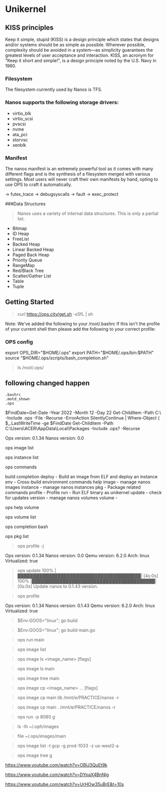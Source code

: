# Unikernel

## KISS principles
Keep it simple, stupid (KISS) is a design principle which states that designs and/or systems should be as simple as possible. Wherever possible, complexity should be avoided in a system—as simplicity guarantees the greatest levels of user acceptance and interaction.
KISS, an acronym for "Keep it short and simple!", is a design principle noted by the U.S. Navy in 1960.

### Filesystem
The filesystem currently used by Nanos is TFS.

### Nanos supports the following storage drivers:
* virtio_blk
* virtio_scsi
* pvscsi
* nvme
* ata_pci
* storvsc
* xenblk


### Manifest
The nanos manifest is an extremely powerful tool as it comes with many different flags and is the synthesis of a filesystem merged with various settings. Most users will never craft their own manifests by hand, opting to use OPS to craft it automatically.

→ futex_trace
→ debugsyscalls
→ fault
→ exec_protect


###Data Structures
> Nanos uses a variety of internal data structures. This is only a partial list.
* Bitmap
* ID Heap
* FreeList
* Backed Heap
* Linear Backed Heap
* Paged Back Heap
* Priority Queue
* RangeMap
* Red/Black Tree
* Scatter/Gather List
* Table
* Tuple


## Getting Started
> curl https://ops.city/get.sh -sSfL | sh


Note: We've added the following to your /root/.bashrc
If this isn't the profile of your current shell then please add the following to your correct profile:

### OPS config
export OPS_DIR="$HOME/.ops"
export PATH="$HOME/.ops/bin:$PATH"
source "$HOME/.ops/scripts/bash_completion.sh"


> ls /root/.ops/

## following changed happen
```
.bashrc
.motd_shown
.ops
```


$FindDate=Get-Date -Year 2022 -Month 12 -Day 22
Get-ChildItem -Path C:\ -Include .ops -File -Recurse -ErrorAction SilentlyContinue | Where-Object { $_.LastWriteTime -ge $FindDate 
Get-Childitem -Path C:\Users\ACER\AppData\Local\Packages -Include .ops? -Recurse

Ops version: 0.1.34
Nanos version: 0.0
 
ops image list

ops instance list

ops commands

build
completion
deploy - Build an image from ELF and deploy an instance
env - Cross-build environment commands
help
image - manage nanos images
instance - manage nanos instances
pkg - Package related commands
profile -  Profile
run - Run ELF binary as unikernel
update -  check for updates
version - manage nanos volumes
volume - 

ops help volume

ops volume list

ops completion bash




ops pkg list


> ops profile -j

Ops version: 0.1.34
Nanos version: 0.0
Qemu version: 6.2.0
Arch: linux
Virtualized: true



> ops update
 100% |████████████████████████████████████████|  [4s:0s]
 100% |████████████████████████████████████████|  [0s:0s]
Update nanos to 0.1.43 version.

> ops profile

Ops version: 0.1.34
Nanos version: 0.1.43
Qemu version: 6.2.0
Arch: linux
Virtualized: true



> $Env:GOOS="linux"; go build

> $Env:GOOS="linux"; go build main.go

> ops run main

> ops image list

> ops image ls <image_name> <path> [flags]

> ops image ls main

> ops image tree main


> ops image cp <image_name> <src>... <dest> [flags]

> ops image cp main lib /mnt/e/PRACTICE/nanos -r

> ops image cp main . /mnt/e/PRACTICE/nanos -r

> ops run -p 8080 g

> ls -lh ~/.oph/images

> file ~/.ops/images/main

> ops image list -t gcp -g prod-1033 -z us-west2-a

> ops image tree g


 https://www.youtube.com/watch?v=OBlJ3QuEt9k

https://www.youtube.com/watch?v=DYpaX4BnNlg

https://www.youtube.com/watch?v=UrHOw35uBrE&t=10s
